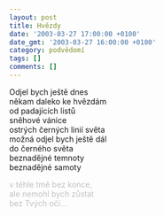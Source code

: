 ```yaml
---
layout: post
title: Hvězdy
date: '2003-03-27 17:00:00 +0100'
date_gmt: '2003-03-27 16:00:00 +0100'
category: podvědomí
tags: []
comments: []
---
```


<p>Odjel bych ještě dnes<br>někam daleko ke hvězdám<br>od padajících listů<br>sněhové vánice<br>ostrých černých linií světa<br>možná odjel bych ještě dál<br>do černého světa<br>beznadějné temnoty<br>beznadějné samoty</p>
<p style="color:silver">v téhle tmě bez konce,<br>ale nemohl bych zůstat<br>bez Tvých očí...</p>
